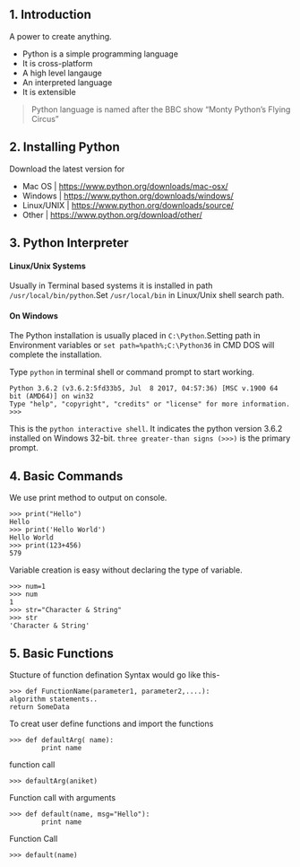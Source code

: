 ## 1. Introduction
A power to create anything.
* Python is a simple programming language
* It is cross-platform
* A high level langauge
* An interpreted language
* It is extensible

> Python language is named after the BBC show “Monty Python’s Flying Circus”

## 2. Installing Python
Download the latest version for
* Mac OS | https://www.python.org/downloads/mac-osx/
* Windows | https://www.python.org/downloads/windows/
* Linux/UNIX | https://www.python.org/downloads/source/
* Other | https://www.python.org/download/other/

## 3. Python Interpreter
#### Linux/Unix Systems
Usually in Terminal based systems it is installed in path ```/usr/local/bin/python```.Set ```/usr/local/bin``` in Linux/Unix shell search path. 
#### On Windows
The Python installation is usually placed in ```C:\Python```.Setting path in Environment variables or ```set path=%path%;C:\Python36``` in CMD DOS will complete the installation.

Type ```python``` in terminal shell or command prompt to start working.
```
Python 3.6.2 (v3.6.2:5fd33b5, Jul  8 2017, 04:57:36) [MSC v.1900 64 bit (AMD64)] on win32
Type "help", "copyright", "credits" or "license" for more information.
>>>
```
This is the ```python interactive shell```. It indicates the python version 3.6.2 installed on Windows 32-bit.
```three greater-than signs (>>>)``` is the primary prompt.

## 4. Basic Commands
We use print method to output on console.
```
>>> print("Hello")
Hello
>>> print('Hello World')
Hello World
>>> print(123+456)
579
```
Variable creation is easy without declaring the type of variable.
```
>>> num=1
>>> num
1
>>> str="Character & String"
>>> str
'Character & String'
```
## 5. Basic Functions
Stucture of function defination
Syntax would go like this-
```
>>> def FunctionName(parameter1, parameter2,....):
algorithm statements..
return SomeData
```

To creat user define functions and import the functions
```
>>> def defaultArg( name): 
        print name
```
function call
```
>>> defaultArg(aniket)
```
Function call with arguments
```
>>> def default(name, msg="Hello"):
        print name
```
Function Call
```
>>> default(name)
```
